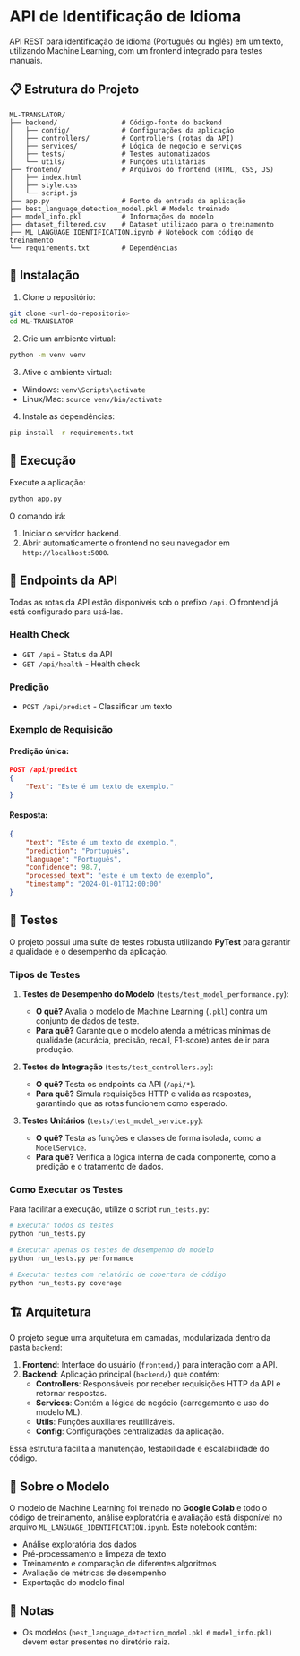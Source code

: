 # API de Identificação de Idioma

API REST para identificação de idioma (Português ou Inglês) em um texto, utilizando Machine Learning, com um frontend integrado para testes manuais.

## 📋 Estrutura do Projeto

```
ML-TRANSLATOR/
├── backend/                # Código-fonte do backend
│   ├── config/             # Configurações da aplicação
│   ├── controllers/        # Controllers (rotas da API)
│   ├── services/           # Lógica de negócio e serviços
│   ├── tests/              # Testes automatizados
│   └── utils/              # Funções utilitárias
├── frontend/               # Arquivos do frontend (HTML, CSS, JS)
│   ├── index.html
│   ├── style.css
│   └── script.js
├── app.py                  # Ponto de entrada da aplicação
├── best_language_detection_model.pkl # Modelo treinado
├── model_info.pkl          # Informações do modelo
├── dataset_filtered.csv    # Dataset utilizado para o treinamento
├── ML_LANGUAGE_IDENTIFICATION.ipynb # Notebook com código de treinamento
└── requirements.txt        # Dependências
```

## 🚀 Instalação

1. Clone o repositório:
```bash
git clone <url-do-repositorio>
cd ML-TRANSLATOR
```

2. Crie um ambiente virtual:
```bash
python -m venv venv
```

3. Ative o ambiente virtual:
- Windows: `venv\Scripts\activate`
- Linux/Mac: `source venv/bin/activate`

4. Instale as dependências:
```bash
pip install -r requirements.txt
```

## 🔧 Execução

Execute a aplicação:
```bash
python app.py
```

O comando irá:
1.  Iniciar o servidor backend.
2.  Abrir automaticamente o frontend no seu navegador em `http://localhost:5000`.

## 📌 Endpoints da API

Todas as rotas da API estão disponíveis sob o prefixo `/api`. O frontend já está configurado para usá-las.

### Health Check
- `GET /api` - Status da API
- `GET /api/health` - Health check

### Predição
- `POST /api/predict` - Classificar um texto

### Exemplo de Requisição

#### Predição única:
```json
POST /api/predict
{
    "Text": "Este é um texto de exemplo."
}
```

#### Resposta:
```json
{
    "text": "Este é um texto de exemplo.",
    "prediction": "Português",
    "language": "Português",
    "confidence": 98.7,
    "processed_text": "este é um texto de exemplo",
    "timestamp": "2024-01-01T12:00:00"
}
```

## 🧪 Testes

O projeto possui uma suíte de testes robusta utilizando **PyTest** para garantir a qualidade e o desempenho da aplicação.

### Tipos de Testes

1.  **Testes de Desempenho do Modelo** (`tests/test_model_performance.py`):
    -   **O quê?** Avalia o modelo de Machine Learning (`.pkl`) contra um conjunto de dados de teste.
    -   **Para quê?** Garante que o modelo atenda a métricas mínimas de qualidade (acurácia, precisão, recall, F1-score) antes de ir para produção.

2.  **Testes de Integração** (`tests/test_controllers.py`):
    -   **O quê?** Testa os endpoints da API (`/api/*`).
    -   **Para quê?** Simula requisições HTTP e valida as respostas, garantindo que as rotas funcionem como esperado.

3.  **Testes Unitários** (`tests/test_model_service.py`):
    -   **O quê?** Testa as funções e classes de forma isolada, como a `ModelService`.
    -   **Para quê?** Verifica a lógica interna de cada componente, como a predição e o tratamento de dados.

### Como Executar os Testes

Para facilitar a execução, utilize o script `run_tests.py`:

```bash
# Executar todos os testes
python run_tests.py

# Executar apenas os testes de desempenho do modelo
python run_tests.py performance

# Executar testes com relatório de cobertura de código
python run_tests.py coverage
```

## 🏗️ Arquitetura

O projeto segue uma arquitetura em camadas, modularizada dentro da pasta `backend`:

1.  **Frontend**: Interface do usuário (`frontend/`) para interação com a API.
2.  **Backend**: Aplicação principal (`backend/`) que contém:
    -   **Controllers**: Responsáveis por receber requisições HTTP da API e retornar respostas.
    -   **Services**: Contém a lógica de negócio (carregamento e uso do modelo ML).
    -   **Utils**: Funções auxiliares reutilizáveis.
    -   **Config**: Configurações centralizadas da aplicação.

Essa estrutura facilita a manutenção, testabilidade e escalabilidade do código.

## 🤖 Sobre o Modelo

O modelo de Machine Learning foi treinado no **Google Colab** e todo o código de treinamento, análise exploratória e avaliação está disponível no arquivo `ML_LANGUAGE_IDENTIFICATION.ipynb`. Este notebook contém:

- Análise exploratória dos dados
- Pré-processamento e limpeza de texto
- Treinamento e comparação de diferentes algoritmos
- Avaliação de métricas de desempenho
- Exportação do modelo final

## 📝 Notas

- Os modelos (`best_language_detection_model.pkl` e `model_info.pkl`) devem estar presentes no diretório raiz.